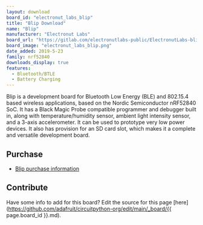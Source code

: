 ```yaml
---
layout: download
board_id: "electronut_labs_blip"
title: "Blip Download"
name: "Blip"
manufacturer: "Electronut Labs"
board_url: "https://gitlab.com/electronutlabs-public/ElectronutLabs-blip"
board_image: "electronut_labs_blip.png"
date_added: 2019-5-23
family: nrf52840
downloads_display: true
features:
  - Bluetooth/BTLE
  - Battery Charging
---
```


Blip is a development board for Bluetooth Low Energy (BLE) and 802.15.4 based wireless applications,
based on the Nordic Semiconductor nRF52840 SoC. It has a Black Magic Probe compatible programmer and
debugger built in, along with temperature/humidity sensor, ambient light intensity sensor, and a
3-axis accelerometer. It can be used to prototype very low power devices. It also has provision
for an SD card slot, which makes it a complete and versatile development board.

## Purchase

* [Blip purchase information](https://gitlab.com/electronutlabs-public/ElectronutLabs-blip#purchasing-blip)

## Contribute

Have some info to add for this board? Edit the source for this page [here](https://github.com/adafruit/circuitpython-org/edit/main/_board/{{ page.board_id }}.md).
